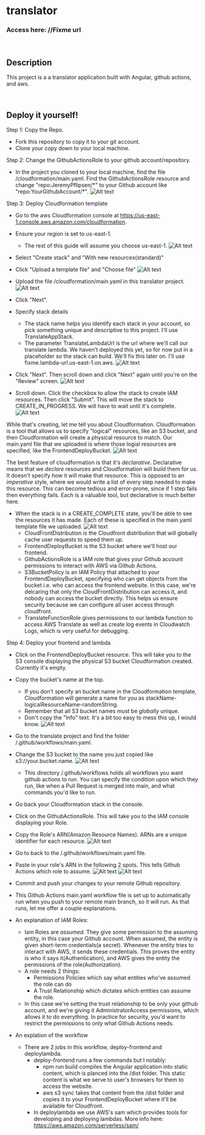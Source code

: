 # translator

### Access here: //Fixme url

<br/>

## Description
This project is a a translator application built with Angular, github actions, and aws.

<br/>

## Deploy it yourself!

Step 1: Copy the Repo.

* Fork this repository to copy it to your git account.
* Clone your copy down to your local machine.

Step 2: Change the GithubActionsRole to your github account/repository.
* In the project you cloned to your local machine, find the file /cloudformation/main.yaml. Find the GithubActionsRole resource and change "repo:JeremyPflipsen/\*" to your Github account like "repo:YourGithubAccount/\*".
![Alt text](image-8.png)

Step 3: Deploy Cloudformation template

* Go to the aws Cloudformation console at https://us-east-1.console.aws.amazon.com/cloudformation.

* Ensure your region is set to us-east-1.
    * The rest of this guide will assume you choose us-east-1.
![Alt text](image-7.png)

* Select "Create stack" and "With new resources(standard)"

* Click "Upload a template file" and "Choose file"
![Alt text](image.png)

* Upload the file /cloudformation/main.yaml in this translator project.
![Alt text](image-1.png)
* Click "Next".

* Specify stack details
    * The stack name helps you identify each stack in your account, so pick something unique and descriptive to this project. I'll use TranslateAppStack.
    * The parameter TranslateLambdaUrl is the url where we'll call our translate lambda. We haven't deployed this yet, so for now put in a placeholder so the stack can build. We'll fix this later on. I'll use fixme.lambda-url.us-east-1.on.aws.
    ![Alt text](image-2.png)

* Click "Next". Then scroll down and click "Next" again until you're on the "Review" screen.
![Alt text](image-3.png)

* Scroll down. Click the checkbox to allow the stack to create IAM resources. Then click "Submit". This will move the stack to CREATE_IN_PROGRESS. We will have to wait until it's complete.
![Alt text](image-4.png)

While that's creating, let me tell you about Cloudformation. Cloudformation is a tool that allows us to specify "logical" resources, like an S3 bucket, and then Cloudformation will create a physical resource to match. Our main.yaml file that we uploaded is where those logial resources are specified, like the FrontendDeployBucket.
![Alt text](image-5.png)

The best feature of cloudformation is that it's *declarative*. Declarative means that we *declare* resources and Cloudformation will build them for us. It doesn't specify *how* it will make that resource. This is opposed to an *imperative* style, where we would write a list of every step needed to make this resource. This can become tedious and error-prone, since if 1 step fails then everything fails. Each is a valuable tool, but declarative is much better here.

* When the stack is in a CREATE_COMPLETE state, you'll be able to see the resources it has made. Each of these is specified in the main.yaml template file we uploaded.
![Alt text](image-6.png)
    * CloudFrontDistribution is the Cloudfront distribution that will globally cache user requests to speed them up.
    * FrontendDeployBucket is the S3 bucket where we'll host our frontend.
    * GithubActionsRole is a IAM role that gives your Github account permissions to interact with AWS via Github Actions.
    * S3BucketPolicy is an IAM Policy that attached to your FrontendDeployBucket, specifying who can get objects from the bucket i.e. who can access the frontend website. In this case, we're delcaring that only the CloudFrontDistribution can access it, and nobody can access the bucket directly. This helps us ensure security because we can configure all user access through cloudfront.
    * TranslateFunctionRole gives permissions to our lambda function to access AWS Translate as well as create log events in Cloudwatch Logs, which is very useful for debugging.

Step 4: Deploy your frontend and lambda
* Click on the FrontendDeployBucket resource. This will take you to the S3 console displaying the physical S3 bucket Cloudformation created. Currently it's empty.
* Copy the bucket's name at the top.
    * If you don't specify an bucket name in the Cloudformation template, Cloudformation will generate a name for you as stackName-logicalResourceName-randomString.
    * Remember that all S3 bucket names must be *globally* unique.
    * Don't copy the "Info" text. It's a bit too easy to mess this up, I would know.
![Alt text](image-9.png)
* Go to the translate project and find the folder /.github/workflows/main.yaml.
* Change the S3 bucket to the name you just copied like s3://your.bucket.name.
![Alt text](image-10.png)
    * This directory /.github/workflows holds all workflows you want github actions to run. You can specify the condition upon which they run, like when a Pull Request is merged into main, and what commands you'd like to run.

* Go back your Cloudformation stack in the console.
* Click on the GithubActionsRole. This will take you to the IAM console displaying your Role.
* Copy the Role's ARN(Amazon Resource Names). ARNs are a unique identifier for each resource.
![Alt text](image-11.png)
* Go to back to the /.github/workflows/main.yaml file.
* Paste in your role's ARN in the following 2 spots. This tells Github Actions which role to assume.
![Alt text](image-12.png)
![Alt text](image-13.png)
* Commit and push your changes to your remote Github repository.
* This Github Actions main.yaml workflow file is set up to automatically run when you push to your remote main branch, so it will run. As that runs, let me offer a couple explanations.

* An explanation of IAM Roles:
    * Iam Roles are *assumed*. They give some permission to the assuming entity, in this case your Github account. When assumed, the entity is given short-term credentials(a secret). Whenever the entity tries to interact with AWS, it sends these credentials. This proves the entity is who it says it(Authentication), and AWS gives the entity the permissions of the role(Authorization).
    * A role needs 2 things:
        * Permissions Policies which say what entities who've assumed the role can do
        * A Trust Relationship which dictates which entities can assume the role.
    * In this case we're setting the trust relationship to be only your github account, and we're giving it AdministratorAccess permissions, which allows it to do everything. In practice for security, you'd want to restrict the permissions to only what Github Actions needs.

* An explation of the workflow
    * There are 2 jobs in this workflow, deploy-frontend and deploylambda.
        * deploy-frontend runs a few commands but I notably:
            * npm run build compiles the Angular application into static content, which is planced into the /dist folder. This static content is what we serve to user's browsers for them to access the website.
            * aws s3 sync takes that content from the /dist folder and copies it to your FrontendDeployBucket where it'll be available for Cloudfront.
        * In deploylambda we use AWS's sam which provides tools for developing and deploying lambdas. More info here: https://aws.amazon.com/serverless/sam/

